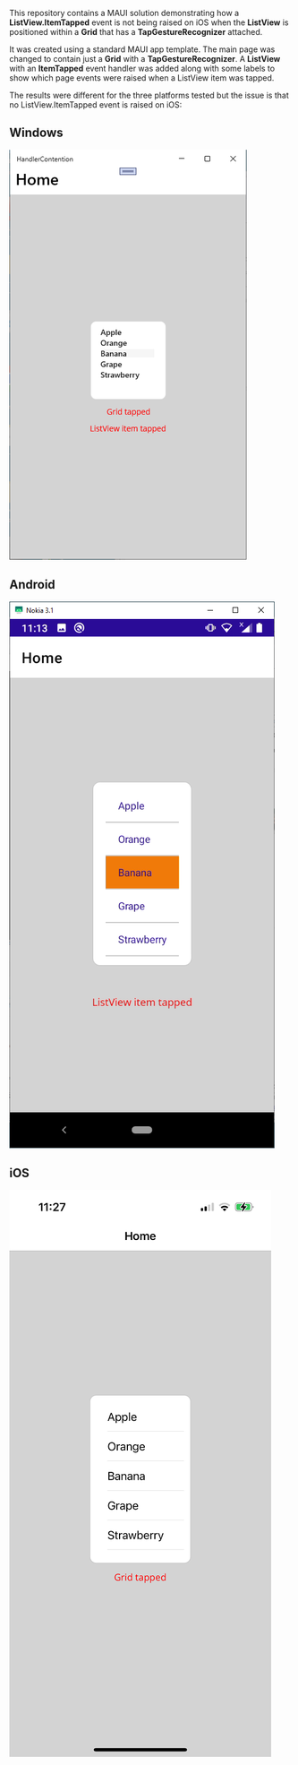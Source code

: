 This repository contains a MAUI solution demonstrating how a **ListView.ItemTapped** event is not being raised on iOS when the **ListView** is positioned within a **Grid** that has a **TapGestureRecognizer** attached.

It was created using a standard MAUI app template.  The main page was changed to contain just a **Grid** with a **TapGestureRecognizer**.  A **ListView** with an **ItemTapped** event handler was added along with some labels to show which page events were raised when a ListView item was tapped.

The results were different for the three platforms tested but the issue is that no ListView.ItemTapped event is raised on iOS:

## Windows

![WinUI](WinUI.png)

## Android

![Android](Android.png)

## iOS
![iOS](iOS.png)

